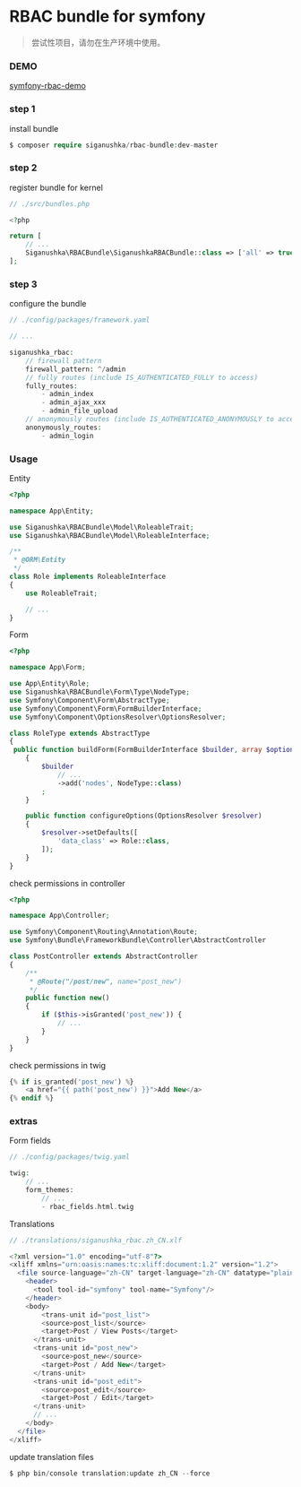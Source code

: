 # RBAC bundle for symfony

> 尝试性项目，请勿在生产环境中使用。

### DEMO

[symfony-rbac-demo][1]

### step 1

install bundle

```php
$ composer require siganushka/rbac-bundle:dev-master
```

### step 2

register bundle for kernel

```php
// ./src/bundles.php

<?php

return [
    // ...
    Siganushka\RBACBundle\SiganushkaRBACBundle::class => ['all' => true],
];
```

### step 3

configure the bundle

```php
// ./config/packages/framework.yaml

// ...

siganushka_rbac:
    // firewall pattern
    firewall_pattern: ^/admin
    // fully routes (include IS_AUTHENTICATED_FULLY to access)
    fully_routes:
        - admin_index
        - admin_ajax_xxx
        - admin_file_upload
    // anonymously routes (include IS_AUTHENTICATED_ANONYMOUSLY to access, e.g. login page)
    anonymously_routes:
        - admin_login
```

### Usage

Entity

```php
<?php

namespace App\Entity;

use Siganushka\RBACBundle\Model\RoleableTrait;
use Siganushka\RBACBundle\Model\RoleableInterface;

/**
 * @ORM\Entity
 */
class Role implements RoleableInterface
{
    use RoleableTrait;

    // ...
}
```

Form

```php
<?php

namespace App\Form;

use App\Entity\Role;
use Siganushka\RBACBundle\Form\Type\NodeType;
use Symfony\Component\Form\AbstractType;
use Symfony\Component\Form\FormBuilderInterface;
use Symfony\Component\OptionsResolver\OptionsResolver;

class RoleType extends AbstractType
{
 public function buildForm(FormBuilderInterface $builder, array $options)
    {
        $builder
            // ...
            ->add('nodes', NodeType::class)
        ;
    }

    public function configureOptions(OptionsResolver $resolver)
    {
        $resolver->setDefaults([
            'data_class' => Role::class,
        ]);
    }
}
```

check permissions in controller

```php
<?php

namespace App\Controller;

use Symfony\Component\Routing\Annotation\Route;
use Symfony\Bundle\FrameworkBundle\Controller\AbstractController

class PostController extends AbstractController
{
    /**
     * @Route("/post/new", name="post_new")
     */
    public function new()
    {
        if ($this->isGranted('post_new')) {
            // ...
        }
    }
}

```

check permissions in twig

```php
{% if is_granted('post_new') %}
    <a href="{{ path('post_new') }}">Add New</a>
{% endif %}
```

### extras

Form fields

```php
// ./config/packages/twig.yaml

twig:
    // ...
    form_themes:
        // ...
        - rbac_fields.html.twig
```

Translations

``` php
// ./translations/siganushka_rbac.zh_CN.xlf

<?xml version="1.0" encoding="utf-8"?>
<xliff xmlns="urn:oasis:names:tc:xliff:document:1.2" version="1.2">
  <file source-language="zh-CN" target-language="zh-CN" datatype="plaintext" original="file.ext">
    <header>
      <tool tool-id="symfony" tool-name="Symfony"/>
    </header>
    <body>
        <trans-unit id="post_list">
        <source>post_list</source>
        <target>Post / View Posts</target>
      </trans-unit>
      <trans-unit id="post_new">
        <source>post_new</source>
        <target>Post / Add New</target>
      </trans-unit>
      <trans-unit id="post_edit">
        <source>post_edit</source>
        <target>Post / Edit</target>
      </trans-unit>
      // ...
    </body>
  </file>
</xliff>

```

update translation files

```php
$ php bin/console translation:update zh_CN --force
```


  [1]: https://github.com/siganushka/symfony-rbac-demo